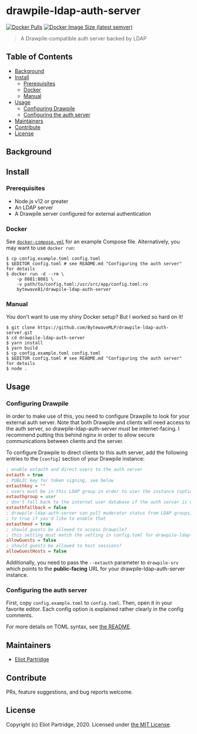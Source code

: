# drawpile-ldap-auth-server

[![Docker Pulls](https://img.shields.io/docker/pulls/bytewave81/drawpile-ldap-auth-server)][docker-hub-repo]
[![Docker Image Size (latest semver)](https://img.shields.io/docker/image-size/bytewave81/drawpile-ldap-auth-server)][docker-hub-repo]

> A Drawpile-compatible auth server backed by LDAP

## Table of Contents

- [Background](#background)
- [Install](#install)
  - [Prerequisites](#prerequisites)
  - [Docker](#docker)
  - [Manual](#manual)
- [Usage](#usage)
  - [Configuring Drawpile](#configuring-drawpile)
  - [Configuring the auth server](#configuring-the-auth-server)
- [Maintainers](#maintainers)
- [Contribute](#contribute)
- [License](#license)

## Background

## Install

### Prerequisites

- Node.js v12 or greater
- An LDAP server
- A Drawpile server configured for external authentication

### Docker

See [`docker-compose.yml`](/docker-compose.yml) for an example Compose file. Alternatively, you may want to use `docker run`:

```shell
$ cp config.example.toml config.toml
$ $EDITOR config.toml # see README.md "Configuring the auth server" for details
$ docker run -d --rm \
    -p 8081:8081 \
    -v path/to/config.toml:/usr/src/app/config.toml:ro
    bytewave81/drawpile-ldap-auth-server
```

### Manual

You don't want to use my shiny Docker setup? But I worked so hard on it!

```shell
$ git clone https://github.com/BytewaveMLP/drawpile-ldap-auth-server.git
$ cd drawpile-ldap-auth-server
$ yarn install
$ yarn build
$ cp config.example.toml config.toml
$ $EDITOR config.toml # see README.md "Configuring the auth server" for details
$ node .
```

## Usage

### Configuring Drawpile

In order to make use of this, you need to configure Drawpile to look for your external auth server. Note that both Drawpile and clients will need access to the auth server, so drawpile-ldap-auth-server *must* be internet-facing. I recommend putting this behind nginx in order to allow secure communications between clients and the server.

To configure Drawpile to direct clients to this auth server, add the following entries to the `[config]` section of your Drawpile instance:

```ini
; enable extauth and direct users to the auth server
extauth = true
; PUBLIC key for token signing, see below
extauthkey = ""
; users must be in this LDAP group in order to user the instance (optional)
extauthgroup = user
; don't fall back to the internal user database if the auth server is unreachable
extauthfallback = false
; drawpile-ldap-auth-server can pull moderator status from LDAP groups; set this
; to true if you'd like to enable that
extauthmod = true
; should guests be allowed to access Drawpile?
; this setting must match the setting in config.toml for drawpile-ldap-auth-server
allowGuests = false
; should guests be allowed to host sessions?
allowGuestHosts = false
```

Additionally, you need to pass the `--extauth` parameter to `drawpile-srv` which points to the **public-facing** URL for your drawpile-ldap-auth-server instance.

### Configuring the auth server

First, copy `config.example.toml` to `config.toml`. Then, open it in your favorite editor. Each config option is explained rather clearly in the config comments.

For more details on TOML syntax, see [the README](https://github.com/toml-lang/toml#user-content-example).

## Maintainers

- [Eliot Partridge](https://github.com/BytewaveMLP)

## Contribute

PRs, feature suggestions, and bug reports welcome.

## License

Copyright (c) Eliot Partridge, 2020. Licensed under [the MIT License](/LICENSE).

[docker-hub-repo]: https://hub.docker.com/r/bytewave81/drawpile-ldap-auth-server
